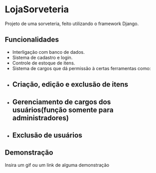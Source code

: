 # LojaSorveteria
Projeto de uma sorveteria, feito utilizando o framework Django.


## Funcionalidades

- Interligação com banco de dados.
- Sistema de cadastro e login.
- Controle de estoque de itens.
- Sistema de cargos que dá permissão à certas ferramentas como:
- Criação, edição e exclusão de itens
    -
- Gerenciamento de cargos dos usuários(função somente  para administradores)
    -
- Exclusão de usuários
    -


## Demonstração

Insira um gif ou um link de alguma demonstração

